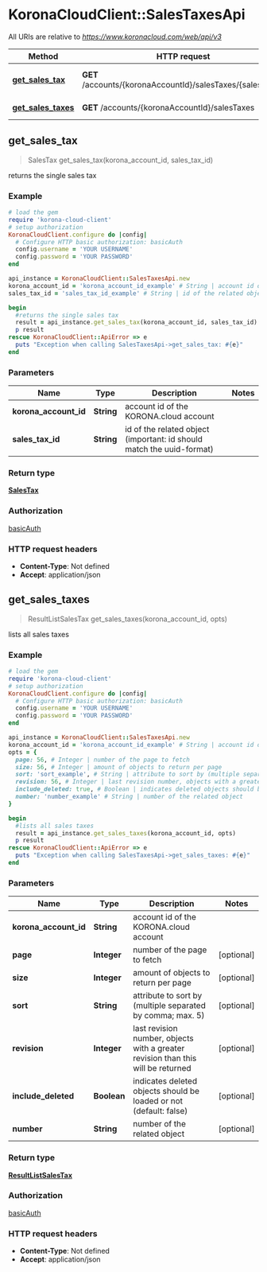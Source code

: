 # KoronaCloudClient::SalesTaxesApi

All URIs are relative to *https://www.koronacloud.com/web/api/v3*

Method | HTTP request | Description
------------- | ------------- | -------------
[**get_sales_tax**](SalesTaxesApi.md#get_sales_tax) | **GET** /accounts/{koronaAccountId}/salesTaxes/{salesTaxId} | returns the single sales tax
[**get_sales_taxes**](SalesTaxesApi.md#get_sales_taxes) | **GET** /accounts/{koronaAccountId}/salesTaxes | lists all sales taxes



## get_sales_tax

> SalesTax get_sales_tax(korona_account_id, sales_tax_id)

returns the single sales tax

### Example

```ruby
# load the gem
require 'korona-cloud-client'
# setup authorization
KoronaCloudClient.configure do |config|
  # Configure HTTP basic authorization: basicAuth
  config.username = 'YOUR USERNAME'
  config.password = 'YOUR PASSWORD'
end

api_instance = KoronaCloudClient::SalesTaxesApi.new
korona_account_id = 'korona_account_id_example' # String | account id of the KORONA.cloud account
sales_tax_id = 'sales_tax_id_example' # String | id of the related object (important: id should match the uuid-format)

begin
  #returns the single sales tax
  result = api_instance.get_sales_tax(korona_account_id, sales_tax_id)
  p result
rescue KoronaCloudClient::ApiError => e
  puts "Exception when calling SalesTaxesApi->get_sales_tax: #{e}"
end
```

### Parameters


Name | Type | Description  | Notes
------------- | ------------- | ------------- | -------------
 **korona_account_id** | **String**| account id of the KORONA.cloud account | 
 **sales_tax_id** | **String**| id of the related object (important: id should match the uuid-format) | 

### Return type

[**SalesTax**](SalesTax.md)

### Authorization

[basicAuth](../README.md#basicAuth)

### HTTP request headers

- **Content-Type**: Not defined
- **Accept**: application/json


## get_sales_taxes

> ResultListSalesTax get_sales_taxes(korona_account_id, opts)

lists all sales taxes

### Example

```ruby
# load the gem
require 'korona-cloud-client'
# setup authorization
KoronaCloudClient.configure do |config|
  # Configure HTTP basic authorization: basicAuth
  config.username = 'YOUR USERNAME'
  config.password = 'YOUR PASSWORD'
end

api_instance = KoronaCloudClient::SalesTaxesApi.new
korona_account_id = 'korona_account_id_example' # String | account id of the KORONA.cloud account
opts = {
  page: 56, # Integer | number of the page to fetch
  size: 56, # Integer | amount of objects to return per page
  sort: 'sort_example', # String | attribute to sort by (multiple separated by comma; max. 5)
  revision: 56, # Integer | last revision number, objects with a greater revision than this will be returned
  include_deleted: true, # Boolean | indicates deleted objects should be loaded or not (default: false)
  number: 'number_example' # String | number of the related object
}

begin
  #lists all sales taxes
  result = api_instance.get_sales_taxes(korona_account_id, opts)
  p result
rescue KoronaCloudClient::ApiError => e
  puts "Exception when calling SalesTaxesApi->get_sales_taxes: #{e}"
end
```

### Parameters


Name | Type | Description  | Notes
------------- | ------------- | ------------- | -------------
 **korona_account_id** | **String**| account id of the KORONA.cloud account | 
 **page** | **Integer**| number of the page to fetch | [optional] 
 **size** | **Integer**| amount of objects to return per page | [optional] 
 **sort** | **String**| attribute to sort by (multiple separated by comma; max. 5) | [optional] 
 **revision** | **Integer**| last revision number, objects with a greater revision than this will be returned | [optional] 
 **include_deleted** | **Boolean**| indicates deleted objects should be loaded or not (default: false) | [optional] 
 **number** | **String**| number of the related object | [optional] 

### Return type

[**ResultListSalesTax**](ResultListSalesTax.md)

### Authorization

[basicAuth](../README.md#basicAuth)

### HTTP request headers

- **Content-Type**: Not defined
- **Accept**: application/json

